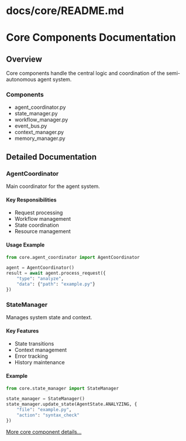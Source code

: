# docs/core/README.md
# Core Components Documentation

## Overview
Core components handle the central logic and coordination of the semi-autonomous agent system.

### Components
- agent_coordinator.py
- state_manager.py
- workflow_manager.py
- event_bus.py
- context_manager.py
- memory_manager.py

## Detailed Documentation

### AgentCoordinator
Main coordinator for the agent system.

#### Key Responsibilities
- Request processing
- Workflow management
- State coordination
- Resource management

#### Usage Example
```python
from core.agent_coordinator import AgentCoordinator

agent = AgentCoordinator()
result = await agent.process_request({
    "type": "analyze",
    "data": {"path": "example.py"}
})
```

### StateManager
Manages system state and context.

#### Key Features
- State transitions
- Context management
- Error tracking
- History maintenance

#### Example
```python
from core.state_manager import StateManager

state_manager = StateManager()
state_manager.update_state(AgentState.ANALYZING, {
    "file": "example.py",
    "action": "syntax_check"
})
```

[More core component details...](./components.md)
